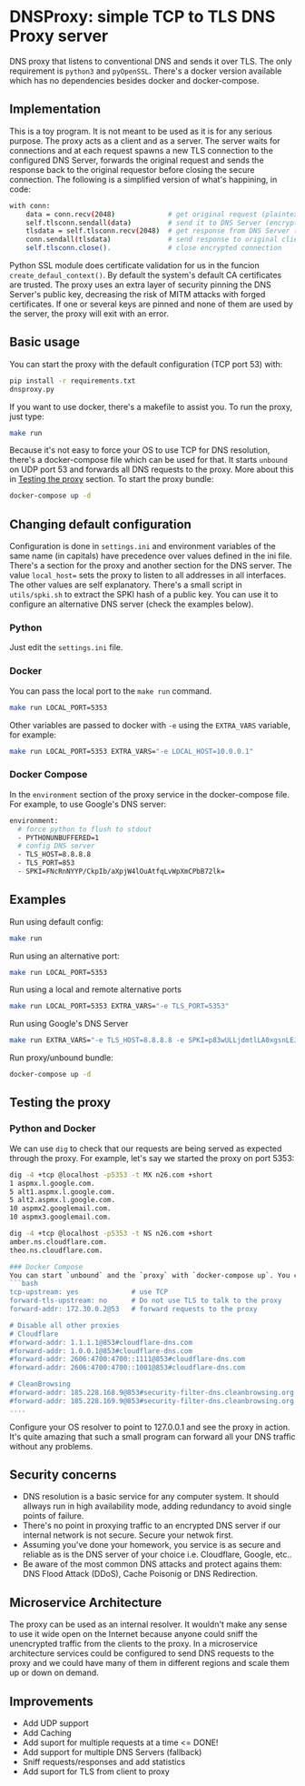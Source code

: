 # DNSProxy: simple TCP to TLS DNS Proxy server 
DNS proxy that listens to conventional DNS and sends it over TLS. The only requirement is `python3` and `pyOpenSSL`. There's a docker version available which has no dependencies besides docker and docker-compose.

## Implementation
This is a toy program. It is not meant to be used as it is for any serious purpose. The proxy acts as a client and as a server. The server waits for connections and at each request spawns a new TLS connection to the configured DNS Server, forwards the original request and sends the response back to the original requestor before closing the secure connection. The following is a simplified version of what's happining, in code:

```bash
with conn:
    data = conn.recv(2048)             # get original request (plaintext)
    self.tlsconn.sendall(data)         # send it to DNS Server (encrypted)
    tlsdata = self.tlsconn.recv(2048)  # get response from DNS Server (encrypted)
    conn.sendall(tlsdata)              # send response to original client (plaintext)
    self.tlsconn.close().              # close encrypted connection
```

Python SSL module does certificate validation for us in the funcion `create_defaul_context()`. By default the system's default CA certificates are trusted. The proxy uses an extra layer of security pinning the DNS Server's public key, decreasing the risk of MITM attacks with forged certificates. If one or several keys are pinned and none of them are used by the server, the proxy will exit with an error.

## Basic usage
You can start the proxy with the default configuration (TCP port 53) with:
```bash
pip install -r requirements.txt
dnsproxy.py
```

If you want to use docker, there's a makefile to assist you. To run the proxy, just type:
```bash
make run
```

Because it's not easy to force your OS to use TCP for DNS resolution, there's a docker-compose file which can be used for that. It starts `unbound` on UDP port 53 and forwards all DNS requests to the proxy. More about this in [Testing the proxy](#markdown-header-testing-the-proxy) section. To start the proxy bundle:
```bash
docker-compose up -d
```

## Changing default configuration
Configuration is done in `settings.ini` and environment variables of the same name (in capitals) have precedence over values defined in the ini file. There's a section for the proxy and another section for the DNS server. The value `local_host=` sets the proxy to listen to all addresses in all interfaces. The other values are self explanatory. There's a small script in `utils/spki.sh` to extract the SPKI hash of a public key. You can use it to configure an alternative DNS server (check the examples below).

### Python
Just edit the `settings.ini` file.

### Docker
You can pass the local port to the `make run` command.
```bash
make run LOCAL_PORT=5353
```

Other variables are passed to docker with `-e` using the `EXTRA_VARS` variable, for example:
```bash
make run LOCAL_PORT=5353 EXTRA_VARS="-e LOCAL_HOST=10.0.0.1"
```

### Docker Compose
In the `environment` section of the proxy service in the docker-compose file. For example, to use Google's DNS server:
```bash
environment:
  # force python to flush to stdout
  - PYTHONUNBUFFERED=1
  # config DNS server
  - TLS_HOST=8.8.8.8
  - TLS_PORT=853
  - SPKI=FNcRnNYYP/CkpIb/aXpjW4lOuAtfqLvWpXmCPbB72lk=
```

## Examples
Run using default config:
```bash
make run
```

Run using an alternative port:
```bash
make run LOCAL_PORT=5353
```

Run using a local and remote alternative ports
```bash
make run LOCAL_PORT=5353 EXTRA_VARS="-e TLS_PORT=5353"
```

Run using Google's DNS Server
```bash
make run EXTRA_VARS="-e TLS_HOST=8.8.8.8 -e SPKI=p83wULLjdmtlLA0xgsnLEJsbxPNY5JxiThviEON81z4="
```

Run proxy/unbound bundle:
```bash
docker-compose up -d
```

## Testing the proxy

### Python and Docker
We can use `dig` to check that our requests are being served as expected through the proxy. For example, let's say we started the proxy on port 5353:

```bash
dig -4 +tcp @localhost -p5353 -t MX n26.com +short
1 aspmx.l.google.com.
5 alt1.aspmx.l.google.com.
5 alt2.aspmx.l.google.com.
10 aspmx2.googlemail.com.
10 aspmx3.googlemail.com.

dig -4 +tcp @localhost -p5353 -t NS n26.com +short
amber.ns.cloudflare.com.
theo.ns.cloudflare.com.

### Docker Compose
You can start `unbound` and the `proxy` with `docker-compose up`. You can find `unbound`'s configuration at `./unbound/unbound.conf. The most relevant changes to make it work with the proxy are:
```bash
tcp-upstream: yes             # use TCP
forward-tls-upstream: no      # Do not use TLS to talk to the proxy
forward-addr: 172.30.0.2@53   # forward requests to the proxy

# Disable all other proxies
# Cloudflare
#forward-addr: 1.1.1.1@853#cloudflare-dns.com
#forward-addr: 1.0.0.1@853#cloudflare-dns.com
#forward-addr: 2606:4700:4700::1111@853#cloudflare-dns.com
#forward-addr: 2606:4700:4700::1001@853#cloudflare-dns.com

# CleanBrowsing
#forward-addr: 185.228.168.9@853#security-filter-dns.cleanbrowsing.org
#forward-addr: 185.228.169.9@853#security-filter-dns.cleanbrowsing.org
....
```

Configure your OS resolver to point to 127.0.0.1 and see the proxy in action. It's quite amazing that such a small program can forward all your DNS traffic without any problems.

## Security concerns
- DNS resolution is a basic service for any computer system. It should allways run in high availability mode, adding redundancy to avoid single points of failure.
- There's no point in proxying traffic to an encrypted DNS server if our internal network is not secure. Secure your netwok first.
- Assuming you've done your homework, you service is as secure and reliable as is the DNS server of your choice i.e. Cloudflare, Google, etc..
- Be aware of the most common DNS attacks and protect agains them: DNS Flood Attack (DDoS), Cache Poisonig or DNS Redirection.

## Microservice Architecture
The proxy can be used as an internal resolver. It wouldn't make any sense to use it wide open on the Internet because anyone could sniff the unencrypted traffic from the clients to the proxy. In a microservice architecture services could be configured to send DNS requests to the proxy and we could have many of them in different regions and scale them up or down on demand.

## Improvements
- Add UDP support
- Add Caching
- Add suport for multiple requests at a time <= DONE!
- Add support for multiple DNS Servers (fallback)
- Sniff requests/responses and add statistics
- Add suport for TLS from client to proxy
